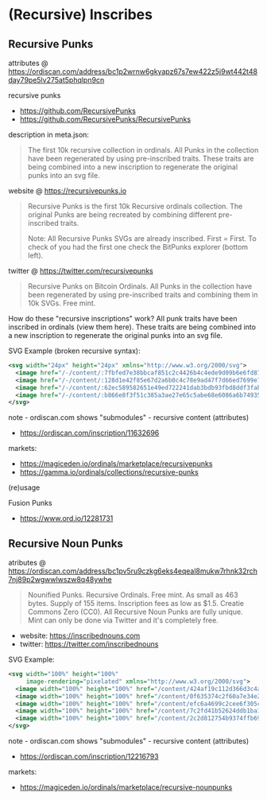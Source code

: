 #  (Recursive) Inscribes

## Recursive Punks


attributes @
  https://ordiscan.com/address/bc1p2wrnw6gkyapz67s7ew422z5j9wt442t48day79pe5lv275at5phqlpn9cn


recursive punks
- https://github.com/RecursivePunks
- https://github.com/RecursivePunks/RecursivePunks


description in meta.json:

> The first 10k recursive collection in ordinals.
All Punks in the collection have been regenerated by using pre-inscribed traits.
These traits are being combined into a new inscription
to regenerate the original punks into an svg file.


website @ https://recursivepunks.io

> Recursive Punks is the first 10k Recursive ordinals collection.
The original Punks are being recreated by combining different pre-inscribed traits.
>
> Note: All Recursive Punks SVGs are already inscribed.
First = First.
To check of you had the first one check the BitPunks explorer (bottom left).


twitter @ https://twitter.com/recursivepunks

> Recursive Punks on Bitcoin Ordinals.
> All Punks in the collection have been regenerated by using pre-inscribed traits
> and combining them in 10k SVGs. Free mint.


How do these "recursive inscriptions" work?
All punk traits have been inscribed in ordinals (view them here).
These traits are being combined into
a new inscription to regenerate the original punks into an svg file.


SVG Example (broken recursive syntax):

``` svg
<svg width="24px" height="24px" xmlns="http://www.w3.org/2000/svg">
  <image href="/-/content/:7fbfed7e38bbcaf851c2c4426b4c4ede9d09b6e6fd87a040403852681c7c19c2i0" />
  <image href="/-/content/:128d1e42f85e67d2a6b0c4c78e9ad47f7d66ed7699e77ddd0a4f0b8a21cdf736i0" />
  <image href="/-/content/:62ec589582651e49ed722241dab3bdb93fbd8ddf3fab3d891a30165126dddbcfi0" />
  <image href="/-/content/:b866e8f3f51c385a3ae27e65c5abe68e6086a6b74935b1b692de8587f5858148i0" />
</svg>
```


note - ordiscan.com shows "submodules"  - recursive content (attributes)

- https://ordiscan.com/inscription/11632696


markets:
- https://magiceden.io/ordinals/marketplace/recursivepunks
- https://gamma.io/ordinals/collections/recursive-punks


(re)usage

Fusion Punks
-  https://www.ord.io/12281731



## Recursive Noun Punks


atributes @
https://ordiscan.com/address/bc1pv5ru9czkg6eks4eqeal8mukw7rhnk32rch7nj89p2wgwwlwszw8q48ywhe


> Nounified Punks. Recursive Ordinals. Free mint.
> As small as 463 bytes. Supply of 155 items. Inscription fees as low as $1.5.
>  Creatie Commons Zero (CC0).
> All Recursive Noun Punks are fully unique. Mint can only be done via Twitter
> and it's completely free.


- website: https://inscribednouns.com
- twitter: https://twitter.com/inscribednouns




SVG Example:

``` svg
<svg width="100%" height="100%"
     image-rendering="pixelated" xmlns="http://www.w3.org/2000/svg">
  <image width="100%" height="100%" href="/content/424af19c112d366d3c4a2ece82ef66316eb5855a32433bd0b29a29c46b144d6di0" />
  <image width="100%" height="100%" href="/content/0f635374c2f60a7e34e2eb731bce23a5bc44d3a112ad02aceb23ea42606f6992i0" />
  <image width="100%" height="100%" href="/content/efc6a4699c2cee6f305c72911df16a3dcf29fe75913b007607f175339485bf78i0" />
  <image width="100%" height="100%" href="/content/7c2fd41b52624ddb1ba11fe1c6d95475f2e42c4b53d6aaf6a16a09064acebe38i0" />
  <image width="100%" height="100%" href="/content/2c2d812754b9374ffb699173da7f6d476af138a99906b66b8453cc4343305167i0" />
</svg>
```



note - ordiscan.com shows "submodules"  - recursive content (attributes)

- https://ordiscan.com/inscription/12216793


markets:
- <https://magiceden.io/ordinals/marketplace/recursive-nounpunks>
